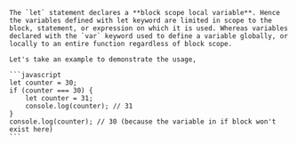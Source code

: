     The `let` statement declares a **block scope local variable**. Hence the variables defined with let keyword are limited in scope to the block, statement, or expression on which it is used. Whereas variables declared with the `var` keyword used to define a variable globally, or locally to an entire function regardless of block scope.

    Let's take an example to demonstrate the usage,

    ```javascript
    let counter = 30;
    if (counter === 30) {
    	let counter = 31;
    	console.log(counter); // 31
    }
    console.log(counter); // 30 (because the variable in if block won't exist here)
    ```
